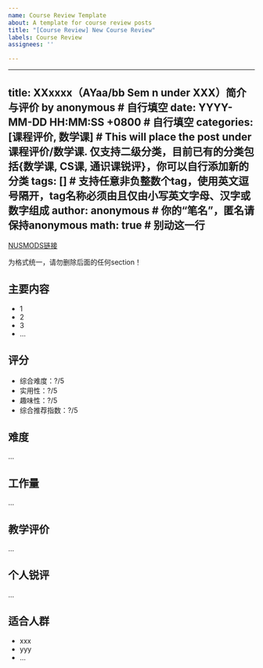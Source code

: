 ```yaml
---
name: Course Review Template
about: A template for course review posts
title: "[Course Review] New Course Review"
labels: Course Review
assignees: ''

---
```


---
title: XXxxxx（AYaa/bb Sem n under XXX）简介与评价 by anonymous # 自行填空
date: YYYY-MM-DD HH:MM:SS +0800 # 自行填空
categories: [课程评价, 数学课] # This will place the post under 课程评价/数学课. 仅支持二级分类，目前已有的分类包括{数学课, CS课, 通识课锐评}，你可以自行添加新的分类
tags: [] # 支持任意非负整数个tag，使用英文逗号隔开，tag名称必须由且仅由小写英文字母、汉字或数字组成
author: anonymous # 你的“笔名”，匿名请保持anonymous
math: true # 别动这一行
---
[NUSMODS链接](NUSMODS页面链接放入这个小括号内)

为格式统一，请勿删除后面的任何section！

## 主要内容

- 1
- 2
- 3
- ...

## 评分

- 综合难度：?/5
- 实用性：?/5
- 趣味性：?/5
- 综合推荐指数：?/5

## 难度

...

## 工作量

...

## 教学评价

...

## 个人锐评

...

## 适合人群

- xxx
- yyy
- ...
